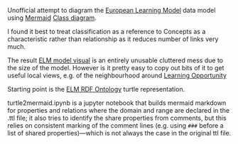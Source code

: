 Unofficial attempt to diagram the [European Learning Model](https://github.com/european-commission-empl/European-Learning-Model) data model using [Mermaid](https://mermaid.js.org/) [Class diagram](https://mermaid.js.org/syntax/classDiagram.html).

I found it best to treat classification as a reference to Concepts as a characteristic rather than relationship as it reduces number of links very much.

The result [ELM model visual](elm_model_visual.md) is an entirely unusable cluttered mess due to the size of the model. However is it pretty easy to copy out bits of it to get useful local views, e.g. of the neighbourhood around [Learning Opportunity](elm_learningOp_visual.md)

Starting point is the [ELM RDF Ontology](https://github.com/european-commission-empl/European-Learning-Model/tree/master/rdf/ontology) turtle representation. 

turtle2mermaid.ipynb is a jupyter notebook that builds mermaid markdown for properties and relations where the domain and range are declared in the .ttl file; it also tries to identify the share properties from comments, but this relies on consistent marking of the comment lines (e.g. using `###` before a list of shared properties)—which is not always the case in the original ttl file.